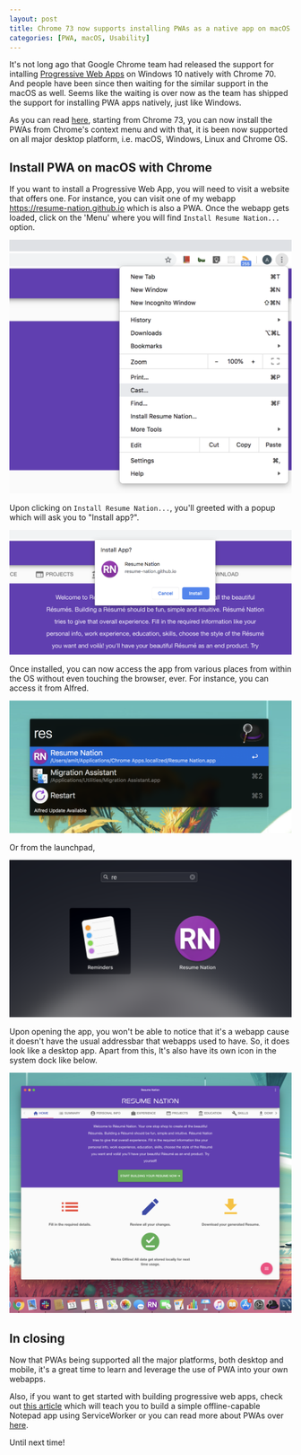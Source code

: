 ```yaml
---
layout: post
title: Chrome 73 now supports installing PWAs as a native app on macOS
categories: [PWA, macOS, Usability]
---
```


It's not long ago that Google Chrome team had released the support for intalling [Progressive Web Apps](https://en.wikipedia.org/wiki/Progressive_web_applications) on Windows 10 natively with Chrome 70. And people have been since then waiting for the similar support in the macOS as well. Seems like the waiting is over now as the team has shipped the support for installing PWA apps natively, just like Windows.

As you can read [here](https://developers.google.com/web/updates/2019/03/nic73), starting from Chrome 73, you can now install the PWAs from Chrome's context menu and with that, it is been now supported on all major desktop platform, i.e. macOS, Windows, Linux and Chrome OS.

## Install PWA on macOS with Chrome

If you want to install a Progressive Web App, you will need to visit a website that offers one. For instance, you can visit one of my webapp https://resume-nation.github.io which is also a PWA. Once the webapp gets loaded, click on the 'Menu' where you will find `Install Resume Nation...` option.

![](/images/context_menu.png)

Upon clicking on `Install Resume Nation...`, you'll greeted with a popup which will ask you to "Install app?".

![](/images/install_popup.png)

Once installed, you can now access the app from various places from within the OS without even touching the browser, ever. For instance, you can access it from Alfred.

![](/images/alfred_pwa.png)

Or from the launchpad,

![](/images/launchpad_pwa.png)

Upon opening the app, you won't be able to notice that it's a webapp cause it doesn't have the usual addressbar that webapps used to have. So, it does look like a desktop app. Apart from this, It's also have its own icon in the system dock like below.

![](/images/dock_pwa.png)

## In closing

Now that PWAs being supported all the major platforms, both desktop and mobile, it's a great time to learn and leverage the use of PWA into your own webapps.

Also, if you want to get started with building progressive web apps, check out [this article](Building-Simple-Offline-Notepad-Using-Service-Worker/) which will teach you to build a simple offline-capable Notepad app using ServiceWorker or you can read more about PWAs over [here](https://developers.google.com/web/progressive-web-apps/).

Until next time!
